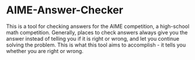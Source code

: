 # AIME-Answer-Checker

This is a tool for checking answers for the AIME competition, a high-school math competition. Generally, places to check answers always give you the answer instead of telling you if it is right or wrong, and let you continue solving the problem. This is what this tool aims to accomplish - it tells you whether you are right or wrong.
